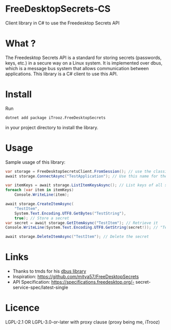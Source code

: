
# FreeDesktopSecrets-CS

Client library in C# to use the Freedesktop Secrets API

# What ?
The Freedesktop Secrets API is a standard for storing secrets (passwords, keys, etc.) in a secure way on a Linux system. It is implemented over dbus, which is a message bus system that allows communication between applications.
This library is a C# client to use this API.

# Install

Run
```bash
dotnet add package iTrooz.FreeDesktopSecrets
```
in your project directory to install the library.

# Usage

Sample usage of this library:
```csharp
var storage = FreeDesktopSecretsClient.FromSession(); // use the classic dbus session bus
await storage.ConnectAsync("TestApplication"); // Use this name for the API "folder" that will hold secrets

var itemKeys = await storage.ListItemKeysAsync(); // List keys of all secrets stored
foreach (var item in itemKeys)
    Console.WriteLine(item);

await storage.CreateItemAsync(
    "TestItem",
    System.Text.Encoding.UTF8.GetBytes("TestString"),
    true); // Store a secret
var secret = await storage.GetItemAsync("TestItem"); // Retrieve it
Console.WriteLine(System.Text.Encoding.UTF8.GetString(secret!)); // "TestString"

await storage.DeleteItemAsync("TestItem"); // Delete the secret
```

# Links
- Thanks to tmds for his [dbus library](https://github.com/tmds/Tmds.DBus)
- Inspiration: https://github.com/mitya57/FreeDesktopSecrets
- API Specification: https://specifications.freedesktop.org/- secret-service-spec/latest-single

# Licence
LGPL-2.1 OR	LGPL-3.0-or-later with proxy clause (proxy being me, iTrooz)
